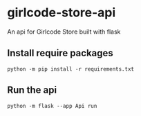 # girlcode-store-api

An api for Girlcode Store built with flask

## Install require packages

`python -m pip install -r requirements.txt`

## Run the api

`python -m flask --app Api run`
